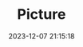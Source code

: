 ---
weight: 1
images:
- /images/edited/92.jpeg
title: Picture
date: 2023-12-07 21:15:18
tags: [luminar neo,work]
---